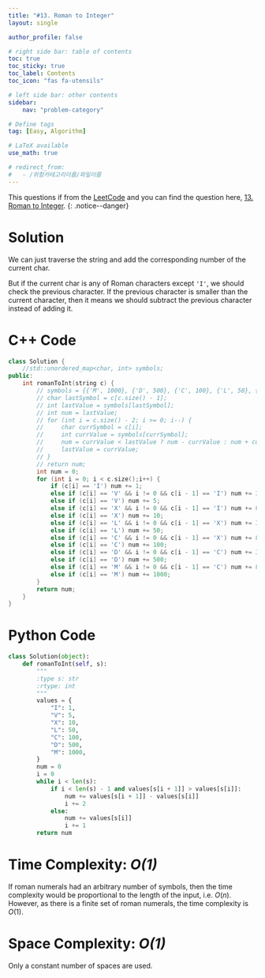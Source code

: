 ```yaml
---
title: "#13. Roman to Integer"
layout: single

author_profile: false

# right side bar: table of contents
toc: true
toc_sticky: true
toc_label: Contents
toc_icon: "fas fa-utensils"

# left side bar: other contents
sidebar:
    nav: "problem-category"

# Define tags
tag: [Easy, Algorithm]

# LaTeX available
use_math: true

# redirect_from:
#   - /위험카테고리이름/파일이름
---
```


This questions if from the [LeetCode](https://leetcode.com) and you can find the question here, [13. Roman to Integer](https://leetcode.com/problems/roman-to-integer/).
{: .notice--danger}

# Solution
We can just traverse the string and add the corresponding number of the current char.

But if the current char is any of Roman characters except `'I'`, we should check the previous character. If the previous character is smaller than the current character, then it means we should subtract the previous character instead of adding it.

# C++ Code
```c++
class Solution {
    //std::unordered_map<char, int> symbols;
public:
    int romanToInt(string c) {
        // symbols = {{'M', 1000}, {'D', 500}, {'C', 100}, {'L', 50}, {'X', 10}, {'V', 5}, {'I', 1}};
        // char lastSymbol = c[c.size() - 1];
        // int lastValue = symbols[lastSymbol];
        // int num = lastValue;
        // for (int i = c.size() - 2; i >= 0; i--) {
        //     char currSymbol = c[i];
        //     int currValue = symbols[currSymbol];
        //     num = currValue < lastValue ? num - currValue : num + currValue;
        //     lastValue = currValue;
        // }
        // return num;
        int num = 0;
        for (int i = 0; i < c.size();i++) {
            if (c[i] == 'I') num += 1;
            else if (c[i] == 'V' && i != 0 && c[i - 1] == 'I') num += 3;
            else if (c[i] == 'V') num += 5;
            else if (c[i] == 'X' && i != 0 && c[i - 1] == 'I') num += 8;
            else if (c[i] == 'X') num += 10;
            else if (c[i] == 'L' && i != 0 && c[i - 1] == 'X') num += 30;
            else if (c[i] == 'L') num += 50;
            else if (c[i] == 'C' && i != 0 && c[i - 1] == 'X') num += 80;
            else if (c[i] == 'C') num += 100;
            else if (c[i] == 'D' && i != 0 && c[i - 1] == 'C') num += 300;
            else if (c[i] == 'D') num += 500;
            else if (c[i] == 'M' && i != 0 && c[i - 1] == 'C') num += 800;
            else if (c[i] == 'M') num += 1000;
        }
        return num;
    }
}
```

# Python Code
~~~python
class Solution(object):
    def romanToInt(self, s):
        """
        :type s: str
        :rtype: int
        """
        values = {
            "I": 1,
            "V": 5,
            "X": 10,
            "L": 50,
            "C": 100,
            "D": 500,
            "M": 1000,
        }
        num = 0
        i = 0
        while i < len(s):
            if i < len(s) - 1 and values[s[i + 1]] > values[s[i]]:
                num += values[s[i + 1]] - values[s[i]]
                i += 2
            else:
                num += values[s[i]]
                i += 1
        return num

~~~

# Time Complexity: *$O(1)$*
If roman numerals had an arbitrary number of symbols, then the time complexity would be proportional to the length of the input, i.e. $O(n)$. However, as there is a finite set of roman numerals, the time complexity is $O(1)$.

# Space Complexity: *$O(1)$*
Only a constant number of spaces are used.
